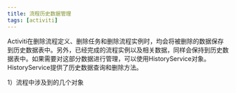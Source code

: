 ```yaml
---
title: 流程历史数据管理
tags: [activiti]
---
```


Activiti在删除流程定义、删除任务和删除流程实例时，均会将被删除的数据保存到历史数据表中。另外，已经完成的流程实例以及相关数据，同样会保持到历史数据表中。如果需要对这部分数据进行管理，可以使用HistoryService对象。HistoryService提供了历史数据查询和删除方法。

1）流程中涉及到的几个对象

